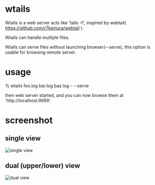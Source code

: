 wtails
======

Wtails is a web server acts like 'tails -f', inspired by webtail( https://github.com/r7kamura/webtail ).

Wtails can handle multiple files.

Wtails can serve files without launching browser(--serve), this option is usable for browsing remote server.

usage
=====

  % wtails foo.log bar.log baz.log - --serve

  then web server started, and you can now browse them at 'http://localhost:9999'.

screenshot
==========

single view
-----------
  ![single view](https://raw.github.com/jonigata/wtails/master/doc/img/single_view.png)

dual (upper/lower) view
-----------------------
  ![dual view](https://raw.github.com/jonigata/wtails/master/doc/img/dual_view.png)
